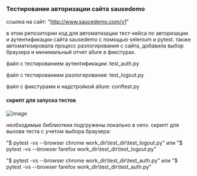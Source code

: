 ### Тестирование авторизации сайта sausedemo
ссылка на сайт: "http://www.saucedemo.com/v1"

в этом репозитории код для автоматизации тест-кейса по авторизации и аутентификации сайта sausedemo с помощью selenium и pytest. 
также автоматизировала процесс разлогирования с сайта, добавила выбор браузера и минимальный отчет allure в фикстурах.

файл с тестированием аутентификации: test_auth.py

файл с тестированием разлогирования: test_logout.py

файл с фикстурами и надстройкой allure: conftest.py

#### скрипт для запуска тестов
![image](https://github.com/user-attachments/assets/0c3ba790-f78c-436b-b3a4-ba1a1369384d)

необходимые библиотеки подгружены локально в venv. скрипт для вызова теста с учетом выбора браузера: 

"$ pytest -vs --browser chrome work_dir\test_dir\test_logout.py" или "$ pytest -vs --browser farefox work_dir\test_dir\test_logout.py"

"$ pytest -vs --browser chrome work_dir\test_dir\test_auth.py" или "$ pytest -vs --browser farefox work_dir\test_dir\test_auth.py"


